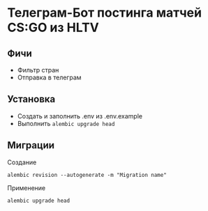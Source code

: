 # Телеграм-Бот постинга матчей CS:GO из HLTV
## Фичи
* Фильтр стран
* Отправка в телеграм

## Установка 
* Создать и заполнить .env из .env.example
* Выполнить `alembic upgrade head`
## Миграции
Создание

`alembic revision --autogenerate -m "Migration name"`

Применение 

`alembic upgrade head`
